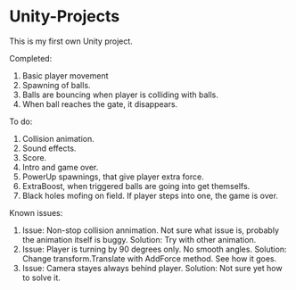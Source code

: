 # Unity-Projects
This is my first own Unity project. 

Completed:
1. Basic player movement
2. Spawning of balls.
3. Balls are bouncing when player is colliding with balls.
4. When ball reaches the gate, it disappears. 

To do:
1. Collision animation.
2. Sound effects.
3. Score.
4. Intro and game over.
5. PowerUp spawnings, that give player extra force.
6. ExtraBoost, when triggered balls are going into get themselfs.  
7. Black holes mofing on field. If player steps into one, the game is over.

Known issues:
1. Issue: Non-stop collision annimation. Not sure what issue is, probably the animation itself is buggy.
Solution: Try with other animation.
2. Issue: Player is turning by 90 degrees only. No smooth angles.
Solution: Change transform.Translate with AddForce method. See how it goes.
3. Issue: Camera stayes always behind player.
Solution: Not sure yet how to solve it.
